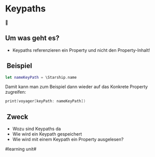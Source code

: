 # Keypaths
📍

## Um was geht es?
- Keypaths referenzieren ein Property und nicht den Property-Inhalt!

##  Beispiel
```swift
let nameKeyPath = \Starship.name
```

Damit kann man zum Beispiel dann wieder auf das Konkrete Property zugreifen: 

```swift
print(voyager[keyPath: nameKeyPath])
```

##  Zweck
- Wozu sind Keypaths da
- Wie wird ein Keypath gespeichert
- Wie wird mit einem Keypath ein Property ausgelesen?

#learning unit#